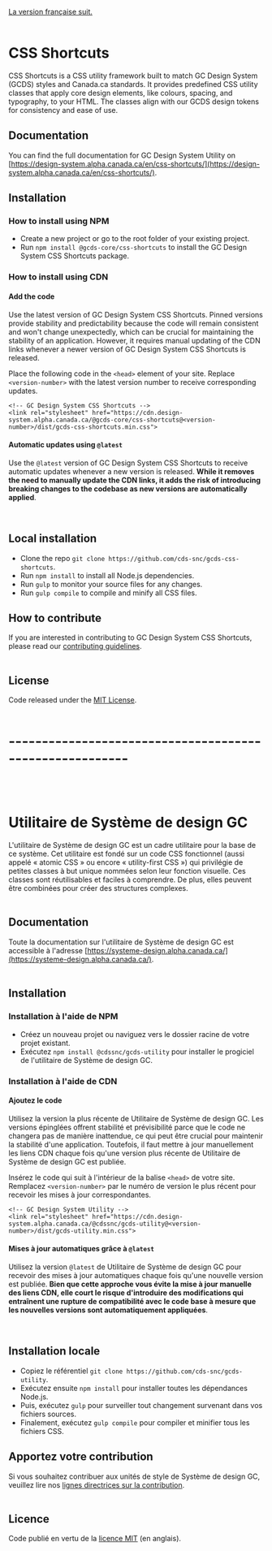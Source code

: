 [La version française suit.](#utilitaire-de-système-de-design-gc)
<br/>
<br/>

# CSS Shortcuts

CSS Shortcuts is a CSS utility framework built to match GC Design System (GCDS) styles and Canada.ca standards. It provides predefined CSS utility classes that apply core design elements, like colours, spacing, and typography, to your HTML. The classes align with our GCDS design tokens for consistency and ease of use.

## Documentation

You can find the full documentation for GC Design System Utility on [https://design-system.alpha.canada.ca/en/css-shortcuts/](https://design-system.alpha.canada.ca/en/css-shortcuts/).

## Installation

### How to install using NPM

- Create a new project or go to the root folder of your existing project.
- Run `npm install @gcds-core/css-shortcuts` to install the GC Design System CSS Shortcuts package.

### How to install using CDN

#### Add the code

Use the latest version of GC Design System CSS Shortcuts. Pinned versions provide stability and predictability because the code will remain consistent and won't change unexpectedly, which can be crucial for maintaining the stability of an application. However, it requires manual updating of the CDN links whenever a newer version of GC Design System CSS Shortcuts is released.

Place the following code in the `<head>` element of your site. Replace `<version-number>` with the latest version number to receive corresponding updates.

```
<!-- GC Design System CSS Shortcuts -->
<link rel="stylesheet" href="https://cdn.design-system.alpha.canada.ca/@gcds-core/css-shortcuts@<version-number>/dist/gcds-css-shortcuts.min.css">
```

#### Automatic updates using `@latest`

Use the `@latest` version of GC Design System CSS Shortcuts to receive automatic updates whenever a new version is released. **While it removes the need to manually update the CDN links, it adds the risk of introducing breaking changes to the codebase as new versions are automatically applied**.

<br/>

## Local installation

- Clone the repo `git clone https://github.com/cds-snc/gcds-css-shortcuts`.
- Run `npm install` to install all Node.js dependencies.
- Run `gulp` to monitor your source files for any changes.
- Run `gulp compile` to compile and minify all CSS files.
  <br/>

## How to contribute

If you are interested in contributing to GC Design System CSS Shortcuts, please read our [contributing guidelines](https://github.com/cds-snc/gcds-css-shortcuts/blob/main/CONTRIBUTING.md).
<br/>
<br/>

## License

Code released under the [MIT License](https://github.com/cds-snc/gcds-utility/blob/main/LICENSE).
<br/>
<br/>

# --------------------------------------------------------

<br/>
<br/>

# Utilitaire de Système de design GC

L'utilitaire de Système de design GC est un cadre utilitaire pour la base de ce système. Cet utilitaire est fondé sur un code CSS fonctionnel (aussi appelé « atomic CSS » ou encore « utility-first CSS ») qui privilégie de petites classes à but unique nommées selon leur fonction visuelle. Ces classes sont réutilisables et faciles à comprendre. De plus, elles peuvent être combinées pour créer des structures complexes.
<br/>
<br/>

## Documentation

Toute la documentation sur l'utilitaire de Système de design GC est accessible à l'adresse [https://systeme-design.alpha.canada.ca/](https://systeme-design.alpha.canada.ca/).
<br/>
<br/>

## Installation

### Installation à l'aide de NPM

- Créez un nouveau projet ou naviguez vers le dossier racine de votre projet existant.
- Exécutez `npm install @cdssnc/gcds-utility` pour installer le progiciel de l'utilitaire de Système de design GC.

### Installation à l'aide de CDN

#### Ajoutez le code

Utilisez la version la plus récente de Utilitaire de Système de design GC. Les versions épinglées offrent stabilité et prévisibilité parce que le code ne changera pas de manière inattendue, ce qui peut être crucial pour maintenir la stabilité d'une application. Toutefois, il faut mettre à jour manuellement les liens CDN chaque fois qu'une version plus récente de Utilitaire de Système de design GC est publiée.

Insérez le code qui suit à l'intérieur de la balise `<head>` de votre site. Remplacez `<version-number>` par le numéro de version le plus récent pour recevoir les mises à jour correspondantes.

```
<!-- GC Design System Utility -->
<link rel="stylesheet" href="https://cdn.design-system.alpha.canada.ca/@cdssnc/gcds-utility@<version-number>/dist/gcds-utility.min.css">
```

#### Mises à jour automatiques grâce à `@latest`

Utilisez la version `@latest` de Utilitaire de Système de design GC pour recevoir des mises à jour automatiques chaque fois qu'une nouvelle version est publiée. **Bien que cette approche vous évite la mise à jour manuelle des liens CDN, elle court le risque d'introduire des modifications qui entraînent une rupture de compatibilité avec le code base à mesure que les nouvelles versions sont automatiquement appliquées**.

<br/>

## Installation locale

- Copiez le référentiel `git clone https://github.com/cds-snc/gcds-utility`.
- Exécutez ensuite `npm install` pour installer toutes les dépendances Node.js.
- Puis, exécutez `gulp` pour surveiller tout changement survenant dans vos fichiers sources.
- Finalement, exécutez `gulp compile` pour compiler et minifier tous les fichiers CSS.
  <br/>

## Apportez votre contribution

Si vous souhaitez contribuer aux unités de style de Système de design GC, veuillez lire nos [lignes directrices sur la contribution](https://github.com/cds-snc/gcds-utility/blob/main/CONTRIBUTING.md).
<br/>
<br/>

## Licence

Code publié en vertu de la [licence MIT](https://github.com/cds-snc/gcds-utility/blob/main/LICENSE) (en anglais).
<br/>
<br/>
